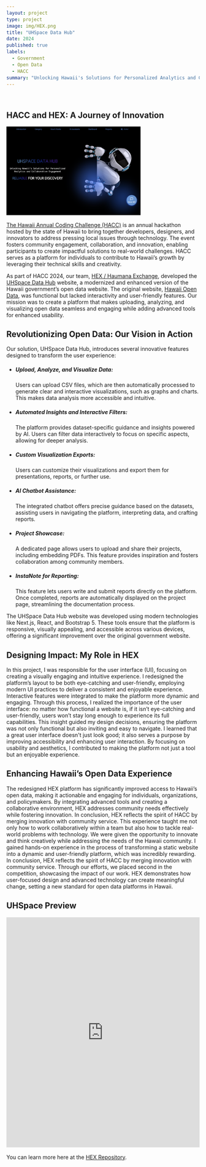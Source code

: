 ```yaml
---
layout: project
type: project
image: img/HEX.png
title: "UHSpace Data Hub"
date: 2024
published: true
labels:
  - Government 
  - Open Data
  - HACC
summary: "Unlocking Hawaii's Solutions for Personalized Analytics and Collaborative Engagement"
---
```


<br/>

## HACC and HEX: A Journey of Innovation

<img width="350px" class="float-start pe-4" src="../img/UHSpaceLanding.png">

[The Hawaii Annual Coding Challenge (HACC)](https://hacc.hawaii.gov/) is an annual hackathon hosted by the state of Hawaii to bring together developers, designers, and innovators to address pressing local issues through technology. The event fosters community engagement, collaboration, and innovation, enabling participants to create impactful solutions to real-world challenges. HACC serves as a platform for individuals to contribute to Hawaii’s growth by leveraging their technical skills and creativity.

As part of HACC 2024, our team, [HEX / Haumana Exchange](https://www.haumanaexchange.org/), developed the [UHSpace Data Hub](https://uhspace.org/) website, a modernized and enhanced version of the Hawaii government’s open data website. The original website, [Hawaii Open Data](https://opendata.hawaii.gov/), was functional but lacked interactivity and user-friendly features. Our mission was to create a platform that makes uploading, analyzing, and visualizing open data seamless and engaging while adding advanced tools for enhanced usability.


## Revolutionizing Open Data: Our Vision in Action

Our solution, UHSpace Data Hub, introduces several innovative features designed to transform the user experience:

- ##### Upload, Analyze, and Visualize Data:
  Users can upload CSV files, which are then automatically processed to generate clear and interactive visualizations, such as graphs and charts. This makes data analysis more accessible and intuitive.
- ##### Automated Insights and Interactive Filters:
  The platform provides dataset-specific guidance and insights powered by AI. Users can filter data interactively to focus on specific aspects, allowing for deeper analysis.
- ##### Custom Visualization Exports:
  Users can customize their visualizations and export them for presentations, reports, or further use.
- ##### AI Chatbot Assistance:
  The integrated chatbot offers precise guidance based on the datasets, assisting users in navigating the platform, interpreting data, and crafting reports.
- ##### Project Showcase:
  A dedicated page allows users to upload and share their projects, including embedding PDFs. This feature provides inspiration and fosters collaboration among community members.
- ##### InstaNote for Reporting:
  This feature lets users write and submit reports directly on the platform. Once completed, reports are automatically displayed on the project page, streamlining the documentation
  process.

The UHSpace Data Hub website was developed using modern technologies like Next.js, React, and Bootstrap 5. These tools ensure that the platform is responsive, visually appealing, and accessible across various devices, offering a significant improvement over the original government website.


## Designing Impact: My Role in HEX

In this project, I was responsible for the user interface (UI), focusing on creating a visually engaging and intuitive experience. I redesigned the platform’s layout to be both eye-catching and user-friendly, employing modern UI practices to deliver a consistent and enjoyable experience. Interactive features were integrated to make the platform more dynamic and engaging. Through this process, I realized the importance of the user interface: no matter how functional a website is, if it isn’t eye-catching and user-friendly, users won’t stay long enough to experience its full capabilities. This insight guided my design decisions, ensuring the platform was not only functional but also inviting and easy to navigate. I learned that a great user interface doesn't just look good; it also serves a purpose by improving accessibility and enhancing user interaction. By focusing on usability and aesthetics, I contributed to making the platform not just a tool but an enjoyable experience.


## Enhancing Hawaii’s Open Data Experience

The redesigned HEX platform has significantly improved access to Hawaii’s open data, making it actionable and engaging for individuals, organizations, and policymakers. By integrating advanced tools and creating a collaborative environment, HEX addresses community needs effectively while fostering innovation. In conclusion, HEX reflects the spirit of HACC by merging innovation with community service. This experience taught me not only how to work collaboratively within a team but also how to tackle real-world problems with technology. We were given the opportunity to innovate and think creatively while addressing the needs of the Hawaii community. I gained hands-on experience in the process of transforming a static website into a dynamic and user-friendly platform, which was incredibly rewarding. In conclusion, HEX reflects the spirit of HACC by merging innovation with community service. Through our efforts, we placed second in the competition, showcasing the impact of our work. HEX demonstrates how user-focused design and advanced technology can create meaningful change, setting a new standard for open data platforms in Hawaii. 

## UHSpace Preview

<iframe src="https://uhspace.org/" width="100%" height="600px" frameborder="0" title="HEX"></iframe>

<br/>


You can learn more here at the [HEX Repository](https://github.com/HACC2024/HEX).
